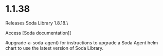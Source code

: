 # 1.1.38

Releases Soda Library 1.8.18.\


Access \[Soda documentation]\(

\#upgrade-a-soda-agent) for instructions to upgrade a Soda Agent helm chart to use the latest version of Soda Library.
